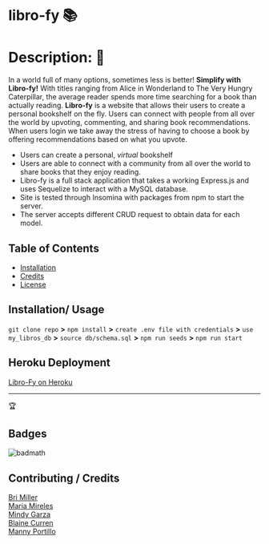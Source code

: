 # libro-fy :books:

# Description: :open_book:

In a world full of many options, sometimes less is better! <strong>Simplify with Libro-fy!</strong> With titles ranging from Alice in Wonderland to The Very Hungry Caterpillar, the average reader spends more time  searching for a book than actually reading. <strong>Libro-fy</strong> is a website that allows their users to create a personal bookshelf on the fly. Users can connect with people from all over the world by upvoting, commenting, and sharing book recommendations. When users login we take away the stress of having to choose a book by offering recommendations based on what you upvote.

- Users can create a personal, <em>virtual</em> bookshelf
- Users are able to connect with a community from all over the world to share books that they enjoy reading. 
- Libro-fy is a full stack application that takes a working Express.js and uses Sequelize to interact with a MySQL database.
- Site is tested through Insomina with packages from npm to start the server.
- The server accepts different CRUD request to obtain data for each model.

## Table of Contents

* [Installation](#installation)
* [Credits](#credits)
* [License](#license)


## Installation/ Usage

`git clone repo` <strong>></strong> `npm install` <strong>></strong> `create .env file with credentials` <strong>></strong> `use my_libros_db` <strong>></strong> `source db/schema.sql` <strong>></strong> `npm run seeds` <strong>></strong> `npm run start` 


## Heroku Deployment
[Libro-Fy on Heroku](https://infinite-ravine-50293.herokuapp.com/)

---

🏆 
## Badges

![badmath](https://img.shields.io/github/languages/top/nielsenjared/badmath)


## Contributing / Credits
[Bri Miller](https://github.com/mbrianna1170) <br>
[Maria Mireles](https://github.com/mariamv29) <br>
[Mindy Garza](https://github.com/Mindydiane) <br>
[Blaine Curren](https://github.com/blainecurren) <br>
[Manny Portillo](https://github.com/mannyportillo11)
